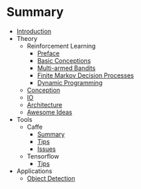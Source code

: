 # Summary

* [Introduction](README.md)
* Theory
  * Reinforcement Learning 
    * [Preface](./theory/rl/preface.md)
    * [Basic Conceptions](./theory/rl/basic.md)
    * [Multi-armed Bandits](./theory/rl/mab.md)
    * [Finite Markov Decision Processes](./theory/rl/mdp.md)
    * [Dynamic Programming](./theory/rl/dp.md)
  * [Conception](./theory/conception.md)
  * [IO](./theory/engineer.md)
  * [Architecture](./theory/architecture.md)
  * [Awesome Ideas](./theory/ideas.md)
* Tools
  * Caffe
    * [Summary](./tools/Caffe/summary.md)
    * [Tips](./tools/Caffe/tips.md)
    * [Issues](./tools/Caffe/IssuesAndSolutions.md)
  * Tensorflow
    * [Tips](./tools/Tensorflow/tips.md)
* Applications
  * [Object Detection](./applications/object_detection.md)

